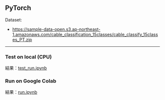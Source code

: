 ## PyTorch

Dataset: 
 - https://sample-data-open.s3.ap-northeast-1.amazonaws.com/cable_classification_15classes/cable_classify_15classes_PT.zip

***
### Test on local (CPU)
結果：[test_run.ipynb](./test_run.ipynb)

### Run on Google Colab
結果：[run.ipynb](./run.ipynb)
